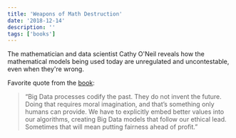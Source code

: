 ```yaml
---
title: 'Weapons of Math Destruction'
date: '2018-12-14'
description: ''
tags: ['books']
---
```


The mathematician and data scientist Cathy O'Neil reveals how the mathematical models being used today are unregulated and uncontestable, even when they're wrong.

Favorite quote from the [book](https://amzn.eu/hOLkUZh):

> “Big Data processes codify the past. They do not invent the future. Doing that requires moral imagination, and that’s something only humans can provide. We have to explicitly embed better values into our algorithms, creating Big Data models that follow our ethical lead. Sometimes that will mean putting fairness ahead of profit.”

